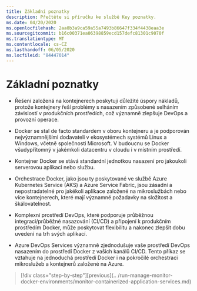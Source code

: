 ```yaml
---
title: Základní poznatky
description: Přečtěte si příručku ke službě Key poznatky.
ms.date: 04/20/2020
ms.openlocfilehash: 2aa0b3a9ca59a55a7493b86647f334f4438eaa3e
ms.sourcegitcommit: b16c00371ea06398859ecd157defc81301c9070f
ms.translationtype: MT
ms.contentlocale: cs-CZ
ms.lasthandoff: 06/05/2020
ms.locfileid: "84447014"
---
```

# <a name="key-takeaways"></a>Základní poznatky

- Řešení založená na kontejnerech poskytují důležité úspory nákladů, protože kontejnery řeší problémy s nasazením způsobené selháním závislostí v produkčních prostředích, což významně zlepšuje DevOps a provozní operace.

- Docker se stal de facto standardem v oboru kontejneru a je podporován nejvýznamnějšími dodavateli v ekosystémech systémů Linux a Windows, včetně společnosti Microsoft. V budoucnu se Docker všudypřítomný v jakémkoli datacentru v cloudu i v místním prostředí.

- Kontejner Docker se stává standardní jednotkou nasazení pro jakoukoli serverovou aplikaci nebo službu.

- Orchestrace Docker, jako jsou ty poskytované ve službě Azure Kubernetes Service (AKS) a Azure Service Fabric, jsou zásadní a nepostradatelné pro jakékoli aplikace založené na mikroslužbách nebo více kontejnerech, které mají významné požadavky na složitost a škálovatelnost.

- Komplexní prostředí DevOps, které podporuje průběžnou integraci/průběžné nasazování (CI/CD) a připojení k produkčním prostředím Docker, může poskytovat flexibilitu a nakonec zlepšit dobu uvedení na trh svých aplikací.

- Azure DevOps Services významně zjednodušuje vaše prostředí DevOps nasazením do prostředí Docker z vašich kanálů CI/CD. Tento příkaz se vztahuje na jednoduchá prostředí Docker i na pokročilé orchestraci mikroslužeb a kontejnerů založené na Azure.

> [!div class="step-by-step"][previous](.. /run-manage-monitor-docker-environments/monitor-containerized-application-services.md)
